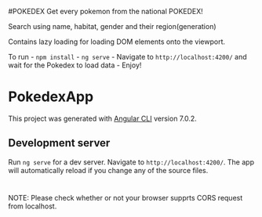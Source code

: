#POKEDEX
Get every pokemon from the national POKEDEX!

Search using name, habitat, gender and their region(generation)

Contains lazy loading for loading DOM elements onto the viewport.

To run - `npm install`
       - `ng serve`
       - Navigate to `http://localhost:4200/` and wait for the Pokedex to load data
       - Enjoy!

# PokedexApp

This project was generated with [Angular CLI](https://github.com/angular/angular-cli) version 7.0.2.

## Development server

Run `ng serve` for a dev server. Navigate to `http://localhost:4200/`. The app will automatically reload if you change any of the source files.

#

NOTE: Please check whether or not your browser supprts CORS request from localhost.

